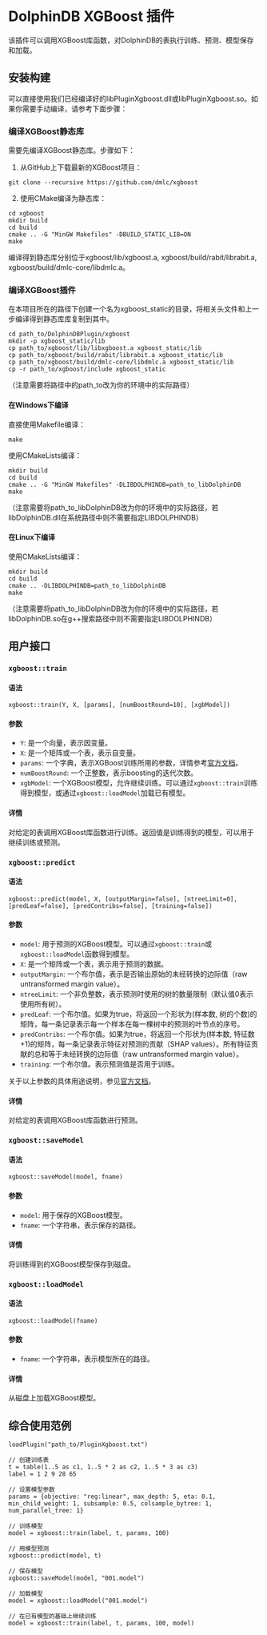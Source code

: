 # DolphinDB XGBoost 插件

该插件可以调用XGBoost库函数，对DolphinDB的表执行训练、预测、模型保存和加载。

## 安装构建

可以直接使用我们已经编译好的libPluginXgboost.dll或libPluginXgboost.so。如果你需要手动编译，请参考下面步骤：

### 编译XGBoost静态库

需要先编译XGBoost静态库。步骤如下：

1. 从GitHub上下载最新的XGBoost项目：

```
git clone --recursive https://github.com/dmlc/xgboost
```

2. 使用CMake编译为静态库：

```
cd xgboost
mkdir build
cd build
cmake .. -G "MinGW Makefiles" -DBUILD_STATIC_LIB=ON
make
```

编译得到静态库分别位于xgboost/lib/xgboost.a, xgboost/build/rabit/librabit.a, xgboost/build/dmlc-core/libdmlc.a。

### 编译XGBoost插件

在本项目所在的路径下创建一个名为xgboost_static的目录，将相关头文件和上一步编译得到静态库库复制到其中。

```
cd path_to/DolphinDBPlugin/xgboost
mkdir -p xgboost_static/lib
cp path_to/xgboost/lib/libxgboost.a xgboost_static/lib
cp path_to/xgboost/build/rabit/librabit.a xgboost_static/lib
cp path_to/xgboost/build/dmlc-core/libdmlc.a xgboost_static/lib
cp -r path_to/xgboost/include xgboost_static
```

（注意需要将路径中的path_to改为你的环境中的实际路径）
#### 在Windows下编译

直接使用Makefile编译：

```
make
```
使用CMakeLists编译：
```
mkdir build
cd build
cmake .. -G "MinGW Makefiles" -DLIBDOLPHINDB=path_to_libDolphinDB
make
```
（注意需要将path_to_libDolphinDB改为你的环境中的实际路径，若libDolphinDB.dll在系统路径中则不需要指定LIBDOLPHINDB）

#### 在Linux下编译
使用CMakeLists编译：
```
mkdir build
cd build
cmake .. -DLIBDOLPHINDB=path_to_libDolphinDB
make
```
（注意需要将path_to_libDolphinDB改为你的环境中的实际路径，若libDolphinDB.so在g++搜索路径中则不需要指定LIBDOLPHINDB）

## 用户接口

### `xgboost::train`

#### 语法

`xgboost::train(Y, X, [params], [numBoostRound=10], [xgbModel])`

#### 参数

- `Y`: 是一个向量，表示因变量。
- `X`: 是一个矩阵或一个表，表示自变量。
- `params`: 一个字典，表示XGBoost训练所用的参数，详情参考[官方文档](https://xgboost.readthedocs.io/en/latest/parameter.html)。
- `numBoostRound`: 一个正整数，表示boosting的迭代次数。
- `xgbModel`: 一个XGBoost模型，允许继续训练。可以通过`xgboost::train`训练得到模型，或通过`xgboost::loadModel`加载已有模型。

#### 详情

对给定的表调用XGBoost库函数进行训练。返回值是训练得到的模型，可以用于继续训练或预测。

### `xgboost::predict`

#### 语法

`xgboost::predict(model, X, [outputMargin=false], [ntreeLimit=0], [predLeaf=false], [predContribs=false], [training=false])`

#### 参数

- `model`: 用于预测的XGBoost模型。可以通过`xgboost::train`或`xgboost::loadModel`函数得到模型。
- `X`: 是一个矩阵或一个表，表示用于预测的数据。
- `outputMargin`: 一个布尔值，表示是否输出原始的未经转换的边际值（raw untransformed margin value）。
- `ntreeLimit`: 一个非负整数，表示预测时使用的树的数量限制（默认值0表示使用所有树）。
- `predLeaf`: 一个布尔值。如果为true，将返回一个形状为(样本数, 树的个数)的矩阵，每一条记录表示每一个样本在每一棵树中的预测的叶节点的序号。
- `predContribs`: 一个布尔值。如果为true，将返回一个形状为(样本数, 特征数+1)的矩阵，每一条记录表示特征对预测的贡献（SHAP values）。所有特征贡献的总和等于未经转换的边际值（raw untransformed margin value）。
- `training`: 一个布尔值。表示预测值是否用于训练。

关于以上参数的具体用途说明，参见[官方文档](https://xgboost.readthedocs.io/en/latest/python/python_api.html#xgboost.Booster.predict)。

#### 详情

对给定的表调用XGBoost库函数进行预测。

### `xgboost::saveModel`

#### 语法

`xgboost::saveModel(model, fname)`

#### 参数

- `model`: 用于保存的XGBoost模型。
- `fname`: 一个字符串，表示保存的路径。

#### 详情

将训练得到的XGBoost模型保存到磁盘。

### `xgboost::loadModel`

#### 语法

`xgboost::loadModel(fname)`

#### 参数

- `fname`: 一个字符串，表示模型所在的路径。

#### 详情

从磁盘上加载XGBoost模型。

## 综合使用范例

```
loadPlugin("path_to/PluginXgboost.txt")

// 创建训练表
t = table(1..5 as c1, 1..5 * 2 as c2, 1..5 * 3 as c3)
label = 1 2 9 28 65

// 设置模型参数
params = {objective: "reg:linear", max_depth: 5, eta: 0.1, min_child_weight: 1, subsample: 0.5, colsample_bytree: 1, num_parallel_tree: 1}

// 训练模型
model = xgboost::train(label, t, params, 100)

// 用模型预测
xgboost::predict(model, t)

// 保存模型
xgboost::saveModel(model, "001.model")

// 加载模型
model = xgboost::loadModel("001.model")

// 在已有模型的基础上继续训练
model = xgboost::train(label, t, params, 100, model)
```